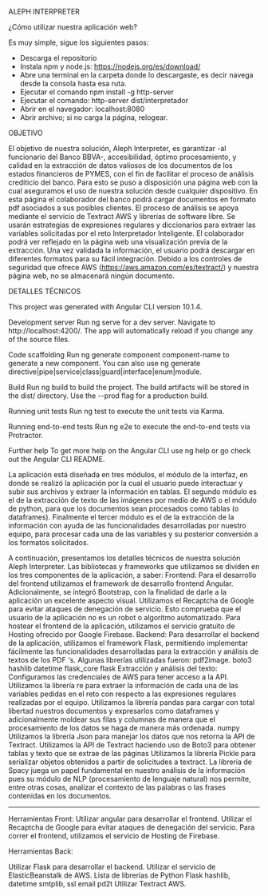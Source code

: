 ALEPH INTERPRETER

¿Cómo utilizar nuestra aplicación web?

Es muy simple, sigue los siguientes pasos:

- Descarga el repositorio
- Instala npm y node.js: https://nodejs.org/es/download/
- Abre una terminal en la carpeta donde lo descargaste, es decir navega desde la consola hasta esa ruta.
- Ejecutar el comando npm install -g http-server
- Ejecutar el comando: http-server dist/interpretador
- Abrir en el navegador: localhost:8080
- Abrir archivo; si no carga la página, relogear.

OBJETIVO

El objetivo de nuestra solución, Aleph Interpreter, es garantizar -al funcionario del Banco BBVA-, accesibilidad, óptimo procesamiento, y calidad en la extracción de datos valiosos de los documentos de los estados financieros de PYMES, con el fin de facilitar el proceso de análisis crediticio del banco. Para esto se puso a disposición una página web con la cual aseguramos el uso de nuestra solución desde cualquier dispositivo. En esta página el colaborador del banco podrá cargar documentos en formato pdf asociados a sus posibles clientes. El proceso de análisis se apoya mediante el servicio de Textract AWS y librerías de software libre. Se usarán estrategias de expresiones regulares y diccionarios para extraer las variables solicitadas por el reto Interpretador Inteligente. El colaborador podrá ver reflejado en la página web una visualización previa de la extracción. Una vez validada la información, el usuario podrá descargar en diferentes formatos para su fácil integración. Debido a los controles de  seguridad que ofrece AWS (https://aws.amazon.com/es/textract/) y nuestra página web, no se almacenará ningún documento.

DETALLES TÉCNICOS

This project was generated with Angular CLI version 10.1.4.

Development server
Run ng serve for a dev server. Navigate to http://localhost:4200/. The app will automatically reload if you change any of the source files.

Code scaffolding
Run ng generate component component-name to generate a new component. You can also use ng generate directive|pipe|service|class|guard|interface|enum|module.

Build
Run ng build to build the project. The build artifacts will be stored in the dist/ directory. Use the --prod flag for a production build.

Running unit tests
Run ng test to execute the unit tests via Karma.

Running end-to-end tests
Run ng e2e to execute the end-to-end tests via Protractor.

Further help
To get more help on the Angular CLI use ng help or go check out the Angular CLI README.

La aplicación está diseñada en tres módulos, el módulo de la interfaz, en donde se realizó la aplicación por la cual el usuario puede interactuar y subir sus archivos y extraer la información en tablas. El segundo módulo es el de la extracción de texto de las imágenes por medio de AWS o el módulo de python, para que los documentos sean procesados como tablas (o dataframes). Finalmente el tercer módulo es el de la extracción de la información con ayuda de las funcionalidades desarrolladas por nuestro equipo, para procesar cada una de las variables y su posterior conversión a los formatos solicitados.

A continuación, presentamos los detalles técnicos de nuestra solución Aleph Interpreter.
Las bibliotecas y frameworks que utilizamos se dividen en los tres componentes de la aplicación, a saber: 
Frontend: 
Para el desarrollo del frontend utilizamos el framework de desarrollo frontend Angular. Adicionalmente, se integró Bootstrap, con la finalidad de darle a la aplicación un excelente aspecto visual.
Utilizamos el Recaptcha de Google para evitar ataques de denegación de servicio. Esto comprueba que el usuario de la aplicación no es un robot o algoritmo automatizado.
Para hostear el frontend de la aplicación, utilizamos el servicio gratuito de Hosting ofrecido por Google Firebase.
Backend: 
Para desarrollar el backend de la aplicación, utilizamos el framework Flask, permitiendo implementar fácilmente las funcionalidades desarrolladas para la extracción y análisis de textos de los PDF 's.
Algunas librerías utilizadas fueron: 
pdf2image.
boto3
hashlib
datetime
flask_core
flask
Extracción y análisis del texto:
Configuramos las credenciales de AWS para tener acceso a la API.
Utilizamos la librería re para extraer la información de cada una de las variables pedidas en el reto con respecto a las expresiones regulares realizadas por el equipo.
Utilizamos la librería pandas para cargar con total libertad nuestros documentos y expresarlos como dataframes y adicionalmente moldear sus filas y columnas de manera que el procesamiento de los datos se haga de manera más ordenada.
numpy
Utilizamos la librería Json para manejar los datos que nos retorna la API de Textract.
Utilizamos la API de Textract haciendo uso de Boto3 para obtener tablas y texto que se extrae de las páginas
Utilizamos la librería Pickle para serializar objetos obtenidos a partir de solicitudes a textract.
La librería de Spacy juega un papel fundamental en nuestro análisis de la información pues su módulo de NLP (procesamiento de lenguaje natural) nos permite, entre otras cosas, analizar el contexto de las palabras o las frases contenidas en los documentos.


--------------------------------------------
Herramientas Front:
Utilizar angular para desarrollar el frontend.
Utilizar el Recaptcha de Google para evitar ataques de denegación del servicio.
Para correr el frontend, utilizamos el servicio de Hosting de Firebase.


Herramientas Back: 

Utilizar Flask para desarrollar el backend.
Utilizar el servicio de ElasticBeanstalk de AWS.
Lista de librerías de Python
Flask
hashlib, datetime
smtplib, ssl
email
pd2t
Utilizar Textract AWS.
